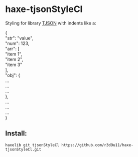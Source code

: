 haxe-tjsonStyleCl
=========================

Styling for library [TJSON](https://github.com/martamius/TJSON) with indents like a:<br/>

{<br/>
	"str": "value",<br/>
	"num": 123,<br/>
	"arr": [<br/>
		"item 1",<br/>
		"item 2",<br/>
		"item 3"<br/>
	],<br/>
	"obj": {<br/>
		...<br/>
		...<br/>
		...<br/>
	},<br/>
	...<br/>
	...<br/>
	...<br/>
}

## Install:
`haxelib git tjsonStyleCl https://github.com/r3d9u11/haxe-tjsonStyleCl.git`
